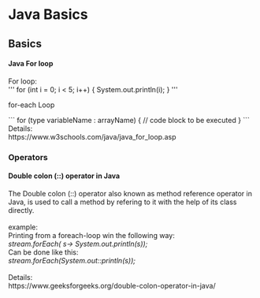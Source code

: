 <h1>Java Basics</h1>

<h2>Basics</h2>
<h4>Java For loop</h4>
For loop: <br>
'''
for (int i = 0; i < 5; i++) {
  System.out.println(i);
}
'''
<br>
<p>for-each Loop</p>
```
for (type variableName : arrayName) {
  // code block to be executed
}
``` 
<br>
Details: <br>
https://www.w3schools.com/java/java_for_loop.asp

<br>
<h3>Operators</h3>
<h4>Double colon (::) operator in Java</h4>
The Double colon (::) operator also known as method reference operator in Java, is used to call a method by refering to it with the help of its class directly.<br><br>
example:<br>
Printing from a foreach-loop win the following way: <br>
<i>stream.forEach( s-> System.out.println(s));</i><br>
Can be done like this:<br>
<i>stream.forEach(System.out::println(s));</i> <br>
<br>
Details: <br>
https://www.geeksforgeeks.org/double-colon-operator-in-java/